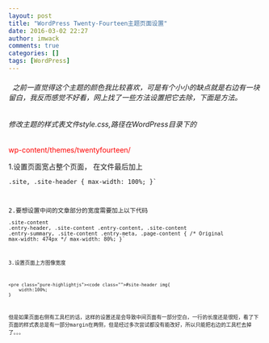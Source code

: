 ```yaml
---
layout: post
title: "WordPress Twenty-Fourteen主题页面设置"
date: 2016-03-02 22:27
author: imwack
comments: true
categories: []
tags: [WordPress]
---
```



######   之前一直觉得这个主题的颜色我比较喜欢，可是有个小小的缺点就是右边有一块留白，我反而感觉不好看，网上找了一些方法设置把它去除，下面是方法。




###### 修改主题的样式表文件style.css,路径在WordPress目录下的
<span style="color: #ff0000;">wp-content/themes/twentyfourteen/</span>


1.设置页面宽占整个页面， 在文件最后加上


<code class="">.site,
    .site-header {
        max-width: 100%;
    }`</pre>

2.要想设置中间的文章部分的宽度需要加上以下代码
    <pre class="pure-highlightjs"><code class="">.site-content .entry-header,
    .site-content .entry-content,
    .site-content .entry-summary,
    .site-content .entry-meta, .page-content {
    /* Original max-width: 474px */
        max-width: 80%;
    }`</pre>

 3.设置页面上方图像宽度

    <pre class="pure-highlightjs"><code class="">#site-header img{
        width:100%;
    } 


但是如果页面右侧有工具栏的话，这样的设置还是会导致中间页面有一部分空白，一行的长度还是很短，看了下页面的样式表总是有一部分margin在两侧，但是经过多次尝试都没有能改好，所以只能把右边的工具栏去掉了。。。
